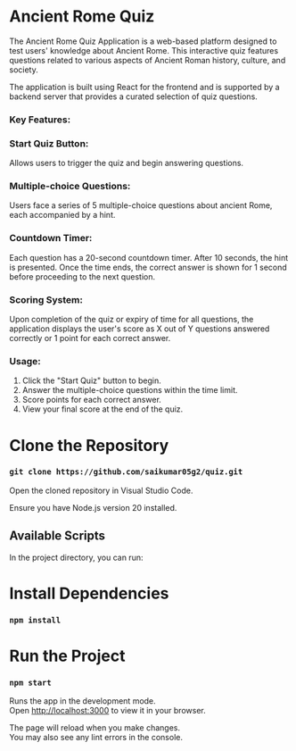 # Ancient Rome Quiz

The Ancient Rome Quiz Application is a web-based platform designed to test users' knowledge about Ancient Rome. This interactive quiz features questions related to various aspects of Ancient Roman history, culture, and society.

The application is built using React for the frontend and is supported by a backend server that provides a curated selection of quiz questions.

### Key Features:

### Start Quiz Button: 
Allows users to trigger the quiz and begin answering questions.

### Multiple-choice Questions: 
Users face a series of 5 multiple-choice questions about ancient Rome, each accompanied by a hint.

### Countdown Timer: 
Each question has a 20-second countdown timer. After 10 seconds, the hint is presented. Once the time ends, the correct answer is shown for 1 second before proceeding to the next question.
### Scoring System: 
Upon completion of the quiz or expiry of time for all questions, the application displays the user's score as X out of Y questions answered correctly or 1 point for each correct answer.

### Usage:

1. Click the "Start Quiz" button to begin.
2. Answer the multiple-choice questions within the time limit.
3. Score points for each correct answer.
4. View your final score at the end of the quiz.

# Clone the Repository
### `git clone https://github.com/saikumar05g2/quiz.git`

Open the cloned repository in Visual Studio Code.

Ensure you have Node.js version 20 installed.

## Available Scripts

In the project directory, you can run:

# Install Dependencies

### `npm install`

# Run the Project

### `npm start`

Runs the app in the development mode.\
Open [http://localhost:3000](http://localhost:3000) to view it in your browser.

The page will reload when you make changes.\
You may also see any lint errors in the console.
